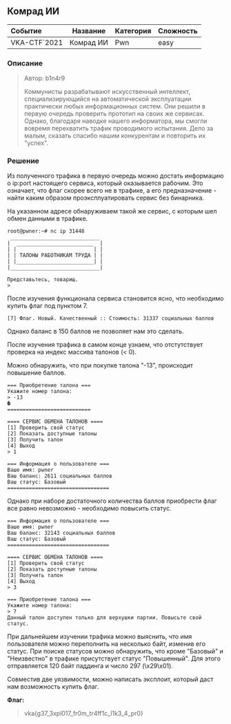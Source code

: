 ## Комрад ИИ

| Событие | Название | Категория | Сложность |
| :------ | ---- | ---- | ---- |
| VKA-CTF`2021 | Комрад ИИ | Pwn | easy |

### Описание

> Автор: b1n4r9
>
> Коммунисты разрабатывают искусственный интеллект, специализирующийся на автоматической эксплуатации практически любых информационных систем. Они решили в первую очередь проверить прототип на своих же сервисах. Однако, благодаря наводке нашего информатора, мы смогли вовремя перехватить трафик проводимого испытания. Дело за малым, сказать спасибо нашим конкурентам и повторить их "успех".

### Решение
Из полученного трафика в первую очередь можно достать информацию о ip:port настоящего сервиса, который оказывается рабочим. Это означает, что флаг скорее всего не в трафике, а его предназначение - найти каким образом проэксплуатировать сервис без бинарника.

На указанном адресе обнаруживаем такой же сервис, с которым шел обмен данными в трафике.

```
root@pwner:~# nc ip 31448
 _____________________________ 
|  _________________________  |
| |                         | |
| | ТАЛОНЫ РАБОТНИКАМ ТРУДА | |
| |_________________________| |
|_____________________________|

Представьтесь, товарищ.
> 
```

После изучения функционала сервиса становится ясно, что необходимо купить флаг под пунктом 7.
```
[7] Флаг. Новый. Качественный :: Стоимость: 31337 социальных баллов
```

Однако баланс в 150 баллов не позволяет нам это сделать.

После изучения трафика в самом конце узнаем, что отстутствует проверка на индекс массива талонов (< 0).

Можно обнаружить, что при покупке талона "-13", происходит повышение баллов.
```
=== Приобретение талона ===
Укажите номер талона:
> -13
�
===========================

==== СЕРВИС ОБМЕНА ТАЛОНОВ ====
[1] Проверить свой статус
[2] Показать доступные талоны
[3] Получить талон
[4] Выход
> 1

=== Информация о пользователе ===
Ваше имя: pwner
Ваш баланс: 2611 социальных баллов
Ваш статус: Базовый
=================================
```

Однако при наборе достаточного количества баллов приобрести флаг все равно невозможно - необходимо повысить статус.
```
=== Информация о пользователе ===
Ваше имя: pwner
Ваш баланс: 32143 социальных баллов
Ваш статус: Базовый
=================================

==== СЕРВИС ОБМЕНА ТАЛОНОВ ====
[1] Проверить свой статус
[2] Показать доступные талоны
[3] Получить талон
[4] Выход
> 3

=== Приобретение талона ===
Укажите номер талона:
> 7
Данный талон доступен только для верхушки партии. Повысьте свой статус.
```

При дальнейшем изучении трафика можно выяснить, что имя пользователя можно переполнить на несколько байт, изменив его статус. При поиске статусов можно обнаружить, что кроме "Базовый" и "Неизвестно" в трафике присутствует статус "Повышенный". Для этого отправляется 120 байт паддинга и число 297 (\x29\x01).

Совместив две уязвимости, можно написать эксплоит, который даст нам возможность купить флаг.

**Флаг:**

> vka{g37_3xpl017_fr0m_tr4ff1c_l1k3_4_pr0}
